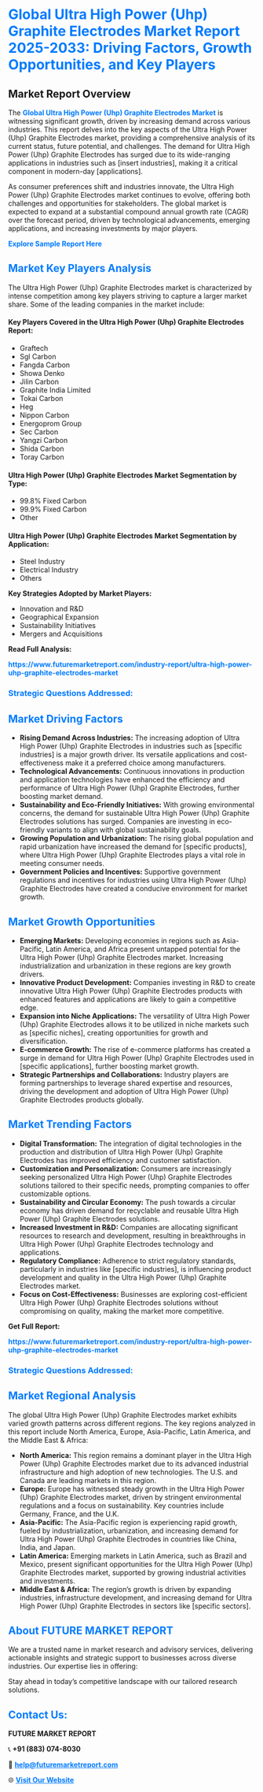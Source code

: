 <h1 style="color: #007BFF;">Global Ultra High Power (Uhp) Graphite Electrodes Market Report 2025-2033: Driving Factors, Growth Opportunities, and Key Players</h1>

<section id="overview">
<h2>Market Report Overview</h2>
<p>The <a href="https://www.futuremarketreport.com/industry-report/ultra-high-power-uhp-graphite-electrodes-market" style="color: #007BFF; text-decoration: none;"><strong>Global Ultra High Power (Uhp) Graphite Electrodes Market</strong></a> is witnessing significant growth, driven by increasing demand across various industries. This report delves into the key aspects of the Ultra High Power (Uhp) Graphite Electrodes market, providing a comprehensive analysis of its current status, future potential, and challenges. The demand for Ultra High Power (Uhp) Graphite Electrodes has surged due to its wide-ranging applications in industries such as [insert industries], making it a critical component in modern-day [applications].</p>
<p>As consumer preferences shift and industries innovate, the Ultra High Power (Uhp) Graphite Electrodes market continues to evolve, offering both challenges and opportunities for stakeholders. The global market is expected to expand at a substantial compound annual growth rate (CAGR) over the forecast period, driven by technological advancements, emerging applications, and increasing investments by major players.</p>
</section>

<section id="overview">
<p><a href="https://www.futuremarketreport.com/request-sample/reportId=31231" style="color: #007BFF; text-decoration: none;"><strong>Explore Sample Report Here</strong></a></p>
</section>

<section id="key-players">
<h2 style="color: #007BFF;">Market Key Players Analysis</h2>
<p>The Ultra High Power (Uhp) Graphite Electrodes market is characterized by intense competition among key players striving to capture a larger market share. Some of the leading companies in the market include:</p>
<h4>Key Players Covered in the Ultra High Power (Uhp) Graphite Electrodes Report:</h4>
<ul><li>Graftech</li><li>Sgl Carbon</li><li>Fangda Carbon</li><li>Showa Denko</li><li>Jilin Carbon</li><li>Graphite India Limited</li><li>Tokai Carbon</li><li>Heg</li><li>Nippon Carbon</li><li>Energoprom Group</li><li>Sec Carbon</li><li>Yangzi Carbon</li><li>Shida Carbon</li><li>Toray Carbon</li></ul>
<h4>Ultra High Power (Uhp) Graphite Electrodes Market Segmentation by Type:</h4>
<ul><li>99.8% Fixed Carbon</li><li>99.9% Fixed Carbon</li><li>Other</li></ul>

<h4>Ultra High Power (Uhp) Graphite Electrodes Market Segmentation by Application:</h4>
<ul><li>Steel Industry</li><li>Electrical Industry</li><li>Others</li></ul>
<p><strong>Key Strategies Adopted by Market Players:</strong></p>
<ul>
<li>Innovation and R&D</li>
<li>Geographical Expansion</li>
<li>Sustainability Initiatives</li>
<li>Mergers and Acquisitions</li>
</ul>
</section>

<section>
<p><strong>Read Full Analysis: </strong></p><a href="https://www.futuremarketreport.com/industry-report/ultra-high-power-uhp-graphite-electrodes-market" style="color: #007BFF; text-decoration: none;"><strong>https://www.futuremarketreport.com/industry-report/ultra-high-power-uhp-graphite-electrodes-market</strong></a>
<h3 style="color: #007BFF;">Strategic Questions Addressed:</h3>
</section>

<section id="driving-factors">
<h2 style="color: #007BFF;">Market Driving Factors</h2>
<ul>
<li><strong>Rising Demand Across Industries:</strong> The increasing adoption of Ultra High Power (Uhp) Graphite Electrodes in industries such as [specific industries] is a major growth driver. Its versatile applications and cost-effectiveness make it a preferred choice among manufacturers.</li>
<li><strong>Technological Advancements:</strong> Continuous innovations in production and application technologies have enhanced the efficiency and performance of Ultra High Power (Uhp) Graphite Electrodes, further boosting market demand.</li>
<li><strong>Sustainability and Eco-Friendly Initiatives:</strong> With growing environmental concerns, the demand for sustainable Ultra High Power (Uhp) Graphite Electrodes solutions has surged. Companies are investing in eco-friendly variants to align with global sustainability goals.</li>
<li><strong>Growing Population and Urbanization:</strong> The rising global population and rapid urbanization have increased the demand for [specific products], where Ultra High Power (Uhp) Graphite Electrodes plays a vital role in meeting consumer needs.</li>
<li><strong>Government Policies and Incentives:</strong> Supportive government regulations and incentives for industries using Ultra High Power (Uhp) Graphite Electrodes have created a conducive environment for market growth.</li>
</ul>
</section>

<section id="growth-opportunities">
<h2 style="color: #007BFF;">Market Growth Opportunities</h2>
<ul>
<li><strong>Emerging Markets:</strong> Developing economies in regions such as Asia-Pacific, Latin America, and Africa present untapped potential for the Ultra High Power (Uhp) Graphite Electrodes market. Increasing industrialization and urbanization in these regions are key growth drivers.</li>
<li><strong>Innovative Product Development:</strong> Companies investing in R&D to create innovative Ultra High Power (Uhp) Graphite Electrodes products with enhanced features and applications are likely to gain a competitive edge.</li>
<li><strong>Expansion into Niche Applications:</strong> The versatility of Ultra High Power (Uhp) Graphite Electrodes allows it to be utilized in niche markets such as [specific niches], creating opportunities for growth and diversification.</li>
<li><strong>E-commerce Growth:</strong> The rise of e-commerce platforms has created a surge in demand for Ultra High Power (Uhp) Graphite Electrodes used in [specific applications], further boosting market growth.</li>
<li><strong>Strategic Partnerships and Collaborations:</strong> Industry players are forming partnerships to leverage shared expertise and resources, driving the development and adoption of Ultra High Power (Uhp) Graphite Electrodes products globally.</li>
</ul>
</section>

<section id="trending-factors">
<h2 style="color: #007BFF;">Market Trending Factors</h2>
<ul>
<li><strong>Digital Transformation:</strong> The integration of digital technologies in the production and distribution of Ultra High Power (Uhp) Graphite Electrodes has improved efficiency and customer satisfaction.</li>
<li><strong>Customization and Personalization:</strong> Consumers are increasingly seeking personalized Ultra High Power (Uhp) Graphite Electrodes solutions tailored to their specific needs, prompting companies to offer customizable options.</li>
<li><strong>Sustainability and Circular Economy:</strong> The push towards a circular economy has driven demand for recyclable and reusable Ultra High Power (Uhp) Graphite Electrodes solutions.</li>
<li><strong>Increased Investment in R&D:</strong> Companies are allocating significant resources to research and development, resulting in breakthroughs in Ultra High Power (Uhp) Graphite Electrodes technology and applications.</li>
<li><strong>Regulatory Compliance:</strong> Adherence to strict regulatory standards, particularly in industries like [specific industries], is influencing product development and quality in the Ultra High Power (Uhp) Graphite Electrodes market.</li>
<li><strong>Focus on Cost-Effectiveness:</strong> Businesses are exploring cost-efficient Ultra High Power (Uhp) Graphite Electrodes solutions without compromising on quality, making the market more competitive.</li>
</ul>
</section>

<section>
<p><strong>Get Full Report: </strong></p><a href="https://www.futuremarketreport.com/industry-report/ultra-high-power-uhp-graphite-electrodes-market" style="color: #007BFF; text-decoration: none;"><strong>https://www.futuremarketreport.com/industry-report/ultra-high-power-uhp-graphite-electrodes-market</strong></a>
<h3 style="color: #007BFF;">Strategic Questions Addressed:</h3>
</section>


<section id="regional-analysis">
<h2 style="color: #007BFF;">Market Regional Analysis</h2>
<p>The global Ultra High Power (Uhp) Graphite Electrodes market exhibits varied growth patterns across different regions. The key regions analyzed in this report include North America, Europe, Asia-Pacific, Latin America, and the Middle East & Africa:</p>
<ul>
<li><strong>North America:</strong> This region remains a dominant player in the Ultra High Power (Uhp) Graphite Electrodes market due to its advanced industrial infrastructure and high adoption of new technologies. The U.S. and Canada are leading markets in this region.</li>
<li><strong>Europe:</strong> Europe has witnessed steady growth in the Ultra High Power (Uhp) Graphite Electrodes market, driven by stringent environmental regulations and a focus on sustainability. Key countries include Germany, France, and the U.K.</li>
<li><strong>Asia-Pacific:</strong> The Asia-Pacific region is experiencing rapid growth, fueled by industrialization, urbanization, and increasing demand for Ultra High Power (Uhp) Graphite Electrodes in countries like China, India, and Japan.</li>
<li><strong>Latin America:</strong> Emerging markets in Latin America, such as Brazil and Mexico, present significant opportunities for the Ultra High Power (Uhp) Graphite Electrodes market, supported by growing industrial activities and investments.</li>
<li><strong>Middle East & Africa:</strong> The region’s growth is driven by expanding industries, infrastructure development, and increasing demand for Ultra High Power (Uhp) Graphite Electrodes in sectors like [specific sectors].</li>
</ul>
</section>

<footer>
<h2 style="color: #007BFF;">About FUTURE MARKET REPORT</h2>
<p>We are a trusted name in market research and advisory services, delivering actionable insights and strategic support to businesses across diverse industries. Our expertise lies in offering:</p>

<p>Stay ahead in today’s competitive landscape with our tailored research solutions.</p>

<h2 style="color: #007BFF;">Contact Us:</h2>
<p><strong>FUTURE MARKET REPORT</strong></p>
<p>📞 <strong>+91 (883) 074-8030</strong></p>
<p>📧 <strong><a href="mailto:help@futuremarketreport.com" style="color: #007BFF;">help@futuremarketreport.com</a></strong></p>
<p>🌐 <strong><a href="https://www.futuremarketreport.com/" style="color: #007BFF;">Visit Our Website</a></strong></p>
</footer>